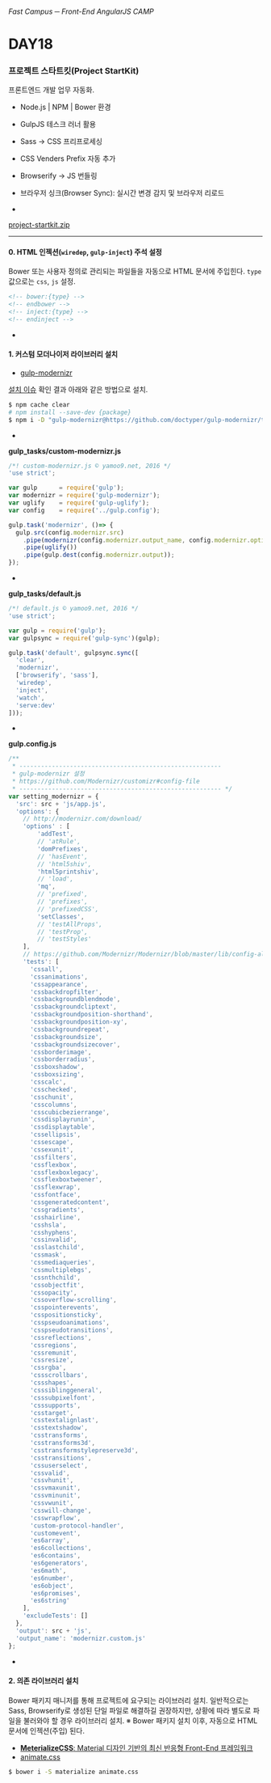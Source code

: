 ###### Fast Campus ─ Front-End AngularJS CAMP

# DAY18

### 프로젝트 스타트킷(Project StartKit)

프론트엔드 개발 업무 자동화.

- Node.js | NPM | Bower 환경
- GulpJS 테스크 러너 활용
- Sass → CSS 프리프로세싱
- CSS Venders Prefix 자동 추가
- Browserify → JS 번들링
- 브라우저 싱크(Browser Sync): 실시간 변경 감지 및 브라우저 리로드

-

[project-startkit.zip](project-startkit.zip)

---

#### 0. HTML 인젝션(`wiredep`, `gulp-inject`) 주석 설정

Bower 또는 사용자 정의로 관리되는 파일들을 자동으로 HTML 문서에 주입힌다. `type` 값으로는 `css`, `js` 설정.

```html
<!-- bower:{type} -->
<!-- endbower -->
<!-- inject:{type} -->
<!-- endinject -->
```

-

#### 1. 커스텀 모더나이저 라이브러리 설치

- [gulp-modernizr](https://github.com/doctyper/gulp-modernizr)

[설치 이슈](https://github.com/doctyper/gulp-modernizr/issues/14) 확인 결과 아래와 같은 방법으로 설치.

```sh
$ npm cache clear
# npm install --save-dev {package}
$ npm i -D "gulp-modernizr@https://github.com/doctyper/gulp-modernizr/tarball/develop"
```

-

**gulp_tasks/custom-modernizr.js**

```js
/*! custom-modernizr.js © yamoo9.net, 2016 */
'use strict';

var gulp      = require('gulp');
var modernizr = require('gulp-modernizr');
var uglify    = require('gulp-uglify');
var config    = require('../gulp.config');

gulp.task('modernizr', ()=> {
  gulp.src(config.modernizr.src)
    .pipe(modernizr(config.modernizr.output_name, config.modernizr.options))
    .pipe(uglify())
    .pipe(gulp.dest(config.modernizr.output));
});
```

-

**gulp_tasks/default.js**

```js
/*! default.js © yamoo9.net, 2016 */
'use strict';

var gulp = require('gulp');
var gulpsync = require('gulp-sync')(gulp);

gulp.task('default', gulpsync.sync([
  'clear',
  'modernizr',
  ['browserify', 'sass'],
  'wiredep',
  'inject',
  'watch',
  'serve:dev'
]));
```

-

**gulp.config.js**

```js
/**
 * --------------------------------------------------------
 * gulp-modernizr 설정
 * https://github.com/Modernizr/customizr#config-file
 * -------------------------------------------------------- */
var setting_modernizr = {
  'src': src + 'js/app.js',
  'options': {
    // http://modernizr.com/download/
    'options' : [
        'addTest',
        // 'atRule',
        'domPrefixes',
        // 'hasEvent',
        // 'html5shiv',
        'html5printshiv',
        // 'load',
        'mq',
        // 'prefixed',
        // 'prefixes',
        // 'prefixedCSS',
        'setClasses',
        // 'testAllProps',
        // 'testProp',
        // 'testStyles'
    ],
    // https://github.com/Modernizr/Modernizr/blob/master/lib/config-all.json
    'tests': [
      'cssall',
      'cssanimations',
      'cssappearance',
      'cssbackdropfilter',
      'cssbackgroundblendmode',
      'cssbackgroundcliptext',
      'cssbackgroundposition-shorthand',
      'cssbackgroundposition-xy',
      'cssbackgroundrepeat',
      'cssbackgroundsize',
      'cssbackgroundsizecover',
      'cssborderimage',
      'cssborderradius',
      'cssboxshadow',
      'cssboxsizing',
      'csscalc',
      'csschecked',
      'csschunit',
      'csscolumns',
      'csscubicbezierrange',
      'cssdisplayrunin',
      'cssdisplaytable',
      'cssellipsis',
      'cssescape',
      'cssexunit',
      'cssfilters',
      'cssflexbox',
      'cssflexboxlegacy',
      'cssflexboxtweener',
      'cssflexwrap',
      'cssfontface',
      'cssgeneratedcontent',
      'cssgradients',
      'csshairline',
      'csshsla',
      'csshyphens',
      'cssinvalid',
      'csslastchild',
      'cssmask',
      'cssmediaqueries',
      'cssmultiplebgs',
      'cssnthchild',
      'cssobjectfit',
      'cssopacity',
      'cssoverflow-scrolling',
      'csspointerevents',
      'csspositionsticky',
      'csspseudoanimations',
      'csspseudotransitions',
      'cssreflections',
      'cssregions',
      'cssremunit',
      'cssresize',
      'cssrgba',
      'cssscrollbars',
      'cssshapes',
      'csssiblinggeneral',
      'csssubpixelfont',
      'csssupports',
      'csstarget',
      'csstextalignlast',
      'csstextshadow',
      'csstransforms',
      'csstransforms3d',
      'csstransformstylepreserve3d',
      'csstransitions',
      'cssuserselect',
      'cssvalid',
      'cssvhunit',
      'cssvmaxunit',
      'cssvminunit',
      'cssvwunit',
      'csswill-change',
      'csswrapflow',
      'custom-protocol-handler',
      'customevent',
      'es6array',
      'es6collections',
      'es6contains',
      'es6generators',
      'es6math',
      'es6number',
      'es6object',
      'es6promises',
      'es6string'
    ],
    'excludeTests': []
  },
  'output': src + 'js',
  'output_name': 'modernizr.custom.js'
};
```

-

#### 2. 의존 라이브러리 설치

Bower 패키지 매니저를 통해 프로젝트에 요구되는 라이브러리 설치.
일반적으로는 Sass, Browserify로 생성된 단일 파일로 해결하길 권장하지만, 상황에 따라 별도로 파일을 불러와야 할 경우 라이브러리 설치.
※ Bower 패키지 설치 이후, 자동으로 HTML 문서에 인젝션(주입) 된다.

- [**MeterializeCSS**: Material 디자인 기반의 최신 반응형 Front-End 프레임워크](http://materializecss.com/)
- [animate.css](http://daneden.github.io/animate.css/)

```sh
$ bower i -S materialize animate.css
```